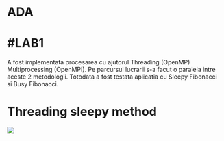 # ADA

<h1>#LAB1</h1>

A fost implementata procesarea cu ajutorul Threading (OpenMP) Multiprocessing (OpenMPI). Pe parcursul lucrarii s-a facut o paralela intre aceste 2 metodologii. Totodata a fost testata aplicatia cu Sleepy Fibonacci si Busy Fibonacci.

<h1>Threading sleepy method</h1>


<img src="E:\\master\\ADA\\img_1.png">

